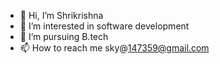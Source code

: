 - 👋 Hi, I’m Shrikrishna
- 👀 I’m interested in software development
- 🌱 I’m pursuing B.tech 
- 📫 How to reach me sky@147359@gmail.com

<!---
sky1475/sky1475 is a ✨ special ✨ repository because its `README.md` (this file) appears on your GitHub profile.
You can click the Preview link to take a look at your changes.
--->

